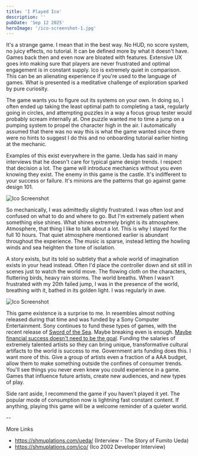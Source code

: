```yaml
---
title: 'I Played Ico'
description: ''
pubDate: 'Sep 12 2025'
heroImage: '/ico-screenshot-1.jpg'
---
```



It's a strange game. I mean that in the best way. No HUD, no score system, no juicy effects, no tutorial. It can be defined more by what it doesn't have. Games back then and even now are bloated with features. Extensive UX goes into making sure that players are never frustrated and optimal engagement is in constant supply. Ico is extremely quiet in comparison. This can be an alienating experience if you're used to the language of games. What is presented is a meditative challenge of exploration sparked by pure curiosity. 

The game wants you to figure out its systems on your own. In doing so, I often ended up taking the least optimal path to completing a task, regularly going in circles, and attempting puzzles in a way a focus group tester would probably scream internally at. One puzzle wanted me to time a jump on a pumping system to propel the character high in the air. I automatically assumed that there was no way this is what the game wanted since there were no hints to suggest I do this and no onboarding tutorial earlier hinting at the mechanic.

Examples of this exist everywhere in the game. Ueda has said in many interviews that he doesn't care for typical game design trends. I respect that decision a lot. The game will introduce mechanics without you even knowing they exist. The enemy in this game is the castle. It's indifferent to your success or failure. It's minions are the patterns that go against game design 101.

![Ico Screenshot](/ico-screenshot-1.jpg)

So mechanically, I was admittedly slightly frustrated. I was often lost and confused on what to do and where to go. But I'm extremely patient when something else shines. What shines extremely bright is its atmosphere. Atmosphere, that thing I like to talk about a lot. This is why I stayed for the full 10 hours. That quiet atmosphere mentioned earlier is abundant throughout the experience. The music is sparse, instead letting the howling winds and sea heighten the tone of isolation. 

A story exists, but its told so subtlety that a whole world of imagination exists in your head instead. Often I'd place the controller down and sit still in scenes just to watch the world move. The flowing cloth on the characters, fluttering birds, heavy rain storms. The world breaths. When I wasn't frustrated with my 20th failed jump, I was in the presence of the world, breathing with it, bathed in its golden light. I was regularly in awe.

![Ico Screenshot](/ico-screenshot-2.webp)

This game existence is a surprise to me. In resembles almost nothing released during that time and was funded by a Sony Computer Entertainment. Sony continues to fund these types of games, with the recent release of [Sword of the Sea](https://www.gamesindustry.biz/how-sony-saved-sword-of-the-sea). Maybe breaking even is enough. [Maybe financial success doesn't need to be the goal](https://www.nathalielawhead.com/candybox/making-art-matters). Funding the salaries of extremely talented artists so they can bring unique, transformative cultural artifacts to the world is success to me. Government arts funding does this. I want more of this. Give a group of artists even a fraction of a AAA budget, allow them to make something outside the confines of consumer trends. You'll see things you never even knew you could experience in a game. Games that influence future artists, create new audiences, and new types of play.

Side rant aside, I recommend the game if you haven't played it yet. The popular mode of consumption now is lightning fast constant content. If anything, playing this game will be a welcome reminder of a quieter world.

--

More Links
- https://shmuplations.com/ueda/ (Interview - The Story of Fumito Ueda)
- https://shmuplations.com/ico/ (Ico 2002 Developer Interview)